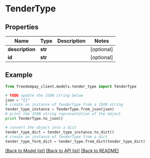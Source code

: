 # TenderType


## Properties
Name | Type | Description | Notes
------------ | ------------- | ------------- | -------------
**description** | **str** |  | [optional] 
**id** | **str** |  | [optional] 

## Example

```python
from freedompay_client.models.tender_type import TenderType

# TODO update the JSON string below
json = "{}"
# create an instance of TenderType from a JSON string
tender_type_instance = TenderType.from_json(json)
# print the JSON string representation of the object
print TenderType.to_json()

# convert the object into a dict
tender_type_dict = tender_type_instance.to_dict()
# create an instance of TenderType from a dict
tender_type_form_dict = tender_type.from_dict(tender_type_dict)
```
[[Back to Model list]](../README.md#documentation-for-models) [[Back to API list]](../README.md#documentation-for-api-endpoints) [[Back to README]](../README.md)


